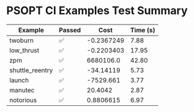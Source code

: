 # PSOPT CI Examples Test Summary

| Example | Passed | Cost | Time (s) |
|---|---|---|---|
| twoburn | ✅ | -0.2367249 | 7.88 |
| low_thrust | ✅ | -0.2203403 | 17.95 |
| zpm | ✅ | 6680106.0 | 42.80 |
| shuttle_reentry | ✅ | -34.14119 | 5.73 |
| launch | ✅ | -7529.661 | 3.77 |
| manutec | ✅ | 20.4042 | 2.87 |
| notorious | ✅ | 0.8806615 | 6.97 |